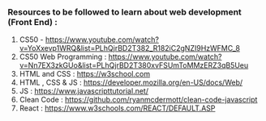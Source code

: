 ### Resources to be followed to learn about web development (Front End) :

1. CS50 - https://www.youtube.com/watch?v=YoXxevp1WRQ&list=PLhQjrBD2T382_R182iC2gNZI9HzWFMC_8
2. CS50 Web Programming : https://www.youtube.com/watch?v=Nn7EX3zkGUo&list=PLhQjrBD2T380xvFSUmToMMzERZ3qB5Ueu
3. HTML and CSS : https://w3school.com
4. HTML , CSS & JS : https://developer.mozilla.org/en-US/docs/Web/
5. JS : https://www.javascripttutorial.net/
6. Clean Code : https://github.com/ryanmcdermott/clean-code-javascript
7. React : https://www.w3schools.com/REACT/DEFAULT.ASP
